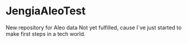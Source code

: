 # JengiaAleoTest
New repository for Aleo data
Not yet fulfilled, cause I`ve just started to make first steps in a tech world.
